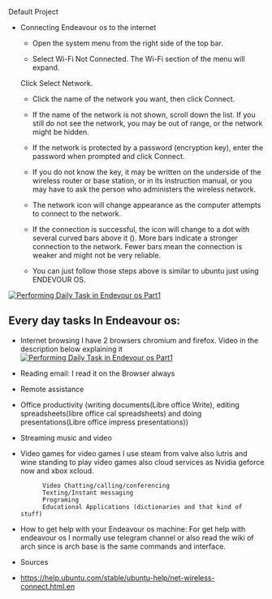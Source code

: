 Default Project

*  Connecting Endeavour os to the internet



    * Open the system menu from the right side of the top bar.

    * Select Wi-Fi Not Connected. The Wi-Fi section of the menu will expand.

    Click Select Network.

    * Click the name of the network you want, then click Connect.

    * If the name of the network is not shown, scroll down the list. If you still do not see the network, you may be out of range, or the network might be hidden.

    * If the network is protected by a password (encryption key), enter the password when prompted and click Connect.

    * If you do not know the key, it may be written on the underside of the wireless router or base station, or in its instruction manual, or you may have to ask the person who administers the wireless network.

    * The network icon will change appearance as the computer attempts to connect to the network.

    * If the connection is successful, the icon will change to a dot with several curved bars above it (). More bars indicate a stronger connection to the network. Fewer bars mean the connection is weaker and might not be very reliable.

    * You can just follow those steps above is similar to ubuntu just using ENDEVOUR OS.


  [![Performing Daily Task in Endevour os Part1](https://res.cloudinary.com/marcomontalbano/image/upload/v1652059146/video_to_markdown/images/youtube--AFwpYXWYGVo-c05b58ac6eb4c4700831b2b3070cd403.jpg)](https://youtu.be/AFwpYXWYGVo "Performing Daily Task in Endevour os Part1")


 ## Every day tasks In Endeavour os:

* Internet browsing I have 2 browsers chromium and firefox. Video in the description below explaining it
  [![Performing Daily Task in Endevour os Part1](https://res.cloudinary.com/marcomontalbano/image/upload/v1652059146/video_to_markdown/images/youtube--AFwpYXWYGVo-c05b58ac6eb4c4700831b2b3070cd403.jpg)](https://youtu.be/AFwpYXWYGVo "Performing Daily Task in Endevour os Part1")

* Reading email: I read it on the Browser always
            
* Remote assistance
  
* Office productivity (writing documents(Libre office Write), editing spreadsheets(libre office cal spreadsheets) and doing presentations(Libre office impress presentations))
  
* Streaming music and video
* Video games  for video games I use steam from valve also lutris and wine standing to play video games also cloud services as Nvidia geforce now and xbox xcloud.
  
            Video Chatting/calling/conferencing
            Texting/Instant messaging
            Programing
            Educational Applications (dictionaries and that kind of stuff)
* How to get help with your Endeavour os machine: For get help with endeavour os I normally use telegram channel or also read the wiki of arch since is arch base is the same commands and interface. 

* Sources
  
* https://help.ubuntu.com/stable/ubuntu-help/net-wireless-connect.html.en